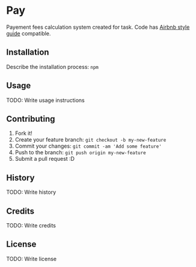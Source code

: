 # Pay 

Payement fees calculation system created for task.
Code has [Airbnb style guide](https://github.com/airbnb/javascript) compatible.


## Installation

Describe the installation process:
`npm`

## Usage

TODO: Write usage instructions

## Contributing

1. Fork it!
2. Create your feature branch: `git checkout -b my-new-feature`
3. Commit your changes: `git commit -am 'Add some feature'`
4. Push to the branch: `git push origin my-new-feature`
5. Submit a pull request :D

## History

TODO: Write history

## Credits

TODO: Write credits

## License

TODO: Write license
